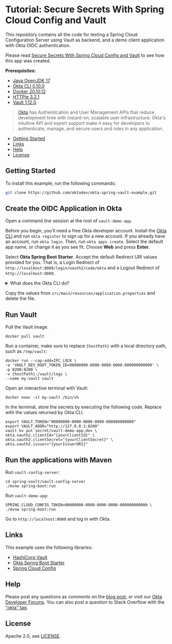 # Tutorial: Secure Secrets With Spring Cloud Config and Vault

This repository contains all the code for testing a Spring Cloud Configuration Server using Vault as backend, and a demo client application with Okta OIDC authentication.

Please read [Secure Secrets With Spring Cloud Config and Vault](https://developer.okta.com/blog/2022/10/01/spring-vault) to see how this app was created.

**Prerequisites:**

- [Java OpenJDK 17](https://jdk.java.net/java-se-ri/17)
- [Okta CLI 0.10.0](https://cli.okta.com)
- [Docker 20.10.12](https://docs.docker.com/engine/install/)
- [HTTPie 3.2.1](https://httpie.io/docs/cli/installation)
- [Vault 1.12.0](https://hub.docker.com/_/vault)

> [Okta](https://developer.okta.com/) has Authentication and User Management APIs that reduce development time with instant-on, scalable user infrastructure. Okta's intuitive API and expert support make it easy for developers to authenticate, manage, and secure users and roles in any application.

* [Getting Started](#getting-started)
* [Links](#links)
* [Help](#help)
* [License](#license)

## Getting Started

To install this example, run the following commands:
```bash
git clone https://github.com/oktadev/okta-spring-vault-example.git
```

## Create the OIDC Application in Okta

Open a command line session at the root of `vault-demo-app`.

Before you begin, you’ll need a free Okta developer account. Install the [Okta CLI](https://cli.okta.com/) and run `okta register` to sign up for a new account. If you already have an account, run `okta login`. Then, run `okta apps create`. Select the default app name, or change it as you see fit. Choose **Web** and press **Enter**.

Select **Okta Spring Boot Starter**. Accept the default Redirect URI values provided for you. That is, a Login Redirect of `http://localhost:8080/login/oauth2/code/okta` and a Logout Redirect of `http://localhost:8080`.

<p>
<details>
  <summary>What does the Okta CLI do?</summary>

  The Okta CLI will create an OIDC Web App in your Okta Org. It will add the redirect URIs you specified and grant access to the Everyone group. You will see output like the following when it’s finished:

  ```shell
  Okta application configuration has been written to: /path/to/app/src/main/resources/application.properties
  ```

  Open `src/main/resources/application.properties` to see the issuer and credentials for your app.

  ```shell
  okta.oauth2.issuer=https://dev-133337.okta.com/oauth2/default
  okta.oauth2.client-id=0oab8eb55Kb9jdMIr5d6
  okta.oauth2.client-secret=NEVER-SHOW-SECRETS
  ```

  **NOTE**: You can also use the Okta Admin Console to create your app. See [Create a Spring Boot App](https://developer.okta.com/docs/guides/sign-into-web-app/springboot/create-okta-application/) for more information.

</details>
</p>

Copy the values from `src/main/resources/application.properties` and delete the file.

## Run Vault

Pull the Vault image.

```shell
docker pull vault
```
Run a container, make sure to replace `{hostPath}` with a local directory path, such as `/tmp/vault`:

```shell
docker run --cap-add=IPC_LOCK \
-e 'VAULT_DEV_ROOT_TOKEN_ID=00000000-0000-0000-0000-000000000000' \
-p 8200:8200 \
-v {hostPath}:/vault/logs \
--name my-vault vault
```

Open an interactive terminal with Vault:

```shell
docker exec -it my-vault /bin/sh
```
In the terminal, store the secrets by executing the following code. Replace with the values returned by Okta CLI.

```shell
export VAULT_TOKEN="00000000-0000-0000-0000-000000000000"
export VAULT_ADDR="http://127.0.0.1:8200"
vault kv put secret/vault-demo-app,dev \
okta.oauth2.clientId="{yourClientId}" \
okta.oauth2.clientSecret="{yourClientSecret}" \
okta.oauth2.issuer="{yourIssuerURI}"
```

## Run the applications with Maven

Run `vault-config-server`:

```shell
cd spring-vault/vault-config-server
./mvnw spring-boot:run
```

Run `vault-demo-app`:
```shell
SPRING_CLOUD_CONFIG_TOKEN=00000000-0000-0000-0000-000000000000 \
./mvnw spring-boot:run
```

Go to `http://localhost:8080` and log in with Okta.

## Links

This example uses the following libraries:

* [HashiCorp Vault](https://www.vaultproject.io/)
* [Okta Spring Boot Starter](https://github.com/okta/okta-spring-boot)
* [Spring Cloud Config](https://spring.io/projects/spring-cloud-config)

## Help

Please post any questions as comments on the [blog post](https://developer.okta.com/blog/2022/10/01/spring-vault), or visit our [Okta Developer Forums](https://devforum.okta.com/). You can also post a question to Stack Overflow with the ["okta" tag](https://stackoverflow.com/questions/tagged/okta).

## License

Apache 2.0, see [LICENSE](LICENSE).
